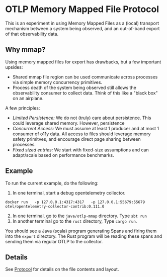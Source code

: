 # OTLP Memory Mapped File Protocol

This is an experiment in using Memory Mapped Files as a (local) transport mechanism between a system being observed, and an out-of-band export of that observability data.

## Why mmap?

Using memory mapped files for export has drawbacks, but a few important upsides:

- Shared mmap file region can be used communicate across processes via simple memory concurrency primitives.
- Process death of the system being observed still allows the observability consumer to collect data. Think of this like a "black box" on an airplane.


A few principles:

- *Limited Persistence:* We do not (truly) care about persistence. This could leverage shared memory.  However, persistence
- *Concurrent Access:* We must assume at least 1 producer and at most 1 consumer of o11y data. All access to files should leverage memory safety primitves, and encourage direct page sharing between processes.
- *Fixed sized entries:* We start with fixed-size assumptions and can adapt/scale based on performance benchmarks.


## Example

To run the current example, do the following:

1. In one terminal, start a debug opentelemetry collector.

```
docker run   -p 127.0.0.1:4317:4317   -p 127.0.0.1:55679:55679   otel/opentelemetry-collector-contrib:0.111.0
```

2. In one terminal, go to the `java/otlp-mmap` directory.  Type `sbt run`
3. In another terminal go to the `rust` directory, Type `cargo run`.

You should see a Java (scala) program generating Spans and firing them into the `export` directory.  The Rust
program will be reading these spans and sending them via regular OTLP to the collector.
   

## Details

See [Protocol](PROTOCOL.MD) for details on the file contents and layout.